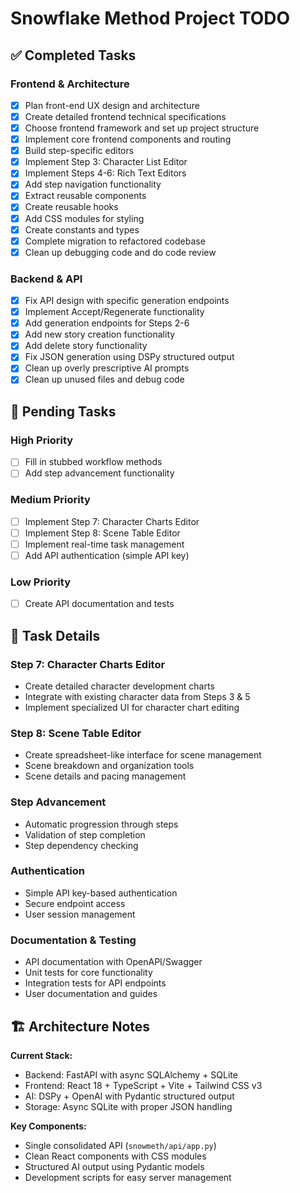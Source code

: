 # Snowflake Method Project TODO

## ✅ Completed Tasks

### Frontend & Architecture
- [x] Plan front-end UX design and architecture
- [x] Create detailed frontend technical specifications  
- [x] Choose frontend framework and set up project structure
- [x] Implement core frontend components and routing
- [x] Build step-specific editors
- [x] Implement Step 3: Character List Editor
- [x] Implement Steps 4-6: Rich Text Editors
- [x] Add step navigation functionality
- [x] Extract reusable components
- [x] Create reusable hooks
- [x] Add CSS modules for styling
- [x] Create constants and types
- [x] Complete migration to refactored codebase
- [x] Clean up debugging code and do code review

### Backend & API
- [x] Fix API design with specific generation endpoints
- [x] Implement Accept/Regenerate functionality
- [x] Add generation endpoints for Steps 2-6
- [x] Add new story creation functionality
- [x] Add delete story functionality
- [x] Fix JSON generation using DSPy structured output
- [x] Clean up overly prescriptive AI prompts
- [x] Clean up unused files and debug code

## 🚧 Pending Tasks

### High Priority
- [ ] Fill in stubbed workflow methods
- [ ] Add step advancement functionality

### Medium Priority  
- [ ] Implement Step 7: Character Charts Editor
- [ ] Implement Step 8: Scene Table Editor
- [ ] Implement real-time task management
- [ ] Add API authentication (simple API key)

### Low Priority
- [ ] Create API documentation and tests

## 📝 Task Details

### Step 7: Character Charts Editor
- Create detailed character development charts
- Integrate with existing character data from Steps 3 & 5
- Implement specialized UI for character chart editing

### Step 8: Scene Table Editor  
- Create spreadsheet-like interface for scene management
- Scene breakdown and organization tools
- Scene details and pacing management

### Step Advancement
- Automatic progression through steps
- Validation of step completion
- Step dependency checking

### Authentication
- Simple API key-based authentication
- Secure endpoint access
- User session management

### Documentation & Testing
- API documentation with OpenAPI/Swagger
- Unit tests for core functionality
- Integration tests for API endpoints
- User documentation and guides

## 🏗️ Architecture Notes

**Current Stack:**
- Backend: FastAPI with async SQLAlchemy + SQLite
- Frontend: React 18 + TypeScript + Vite + Tailwind CSS v3
- AI: DSPy + OpenAI with Pydantic structured output
- Storage: Async SQLite with proper JSON handling

**Key Components:**
- Single consolidated API (`snowmeth/api/app.py`)
- Clean React components with CSS modules
- Structured AI output using Pydantic models
- Development scripts for easy server management